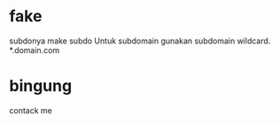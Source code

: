 # fake
subdonya make subdo 
Untuk subdomain gunakan subdomain wildcard. *.domain.com

# bingung
contack me
